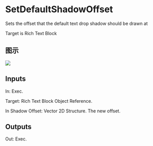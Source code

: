 # SetDefaultShadowOffset

Sets the offset that the default text drop shadow should be drawn at

Target is Rich Text Block

## 图示

![]($-20221218-17544858.png)

## Inputs

In: Exec.

Target: Rich Text Block Object Reference.

In Shadow Offset: Vector 2D Structure. The new offset.  

## Outputs

Out: Exec.

